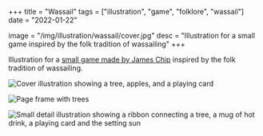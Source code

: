 +++
title = "Wassail"
tags = ["illustration", "game", "folklore", "wassail"]
date = "2022-01-22"

image = "/img/illustration/wassail/cover.jpg"
desc = "Illustration for a small game inspired by the folk tradition of wassailing"
+++

Illustration for a [small game made by James Chip](https://shop.jameschip.io/product/wassail) inspired by the folk tradition of wassailing.

![Cover illustration showing a tree, apples, and a playing card](/img/illustration/wassail/cover.jpg "Cover illustration showing a tree, apples, and a playing card")

![Page frame with trees](/img/illustration/wassail/frame-trees.jpg "Page frame with trees")

![Small detail illustration showing a ribbon connecting a tree, a mug of hot drink, a playing card and the setting sun](/img/illustration/wassail/spot-illu.jpg "Small detail illustration showing a ribbon connecting a tree, a mug of hot drink, a playing card and the setting sun")

